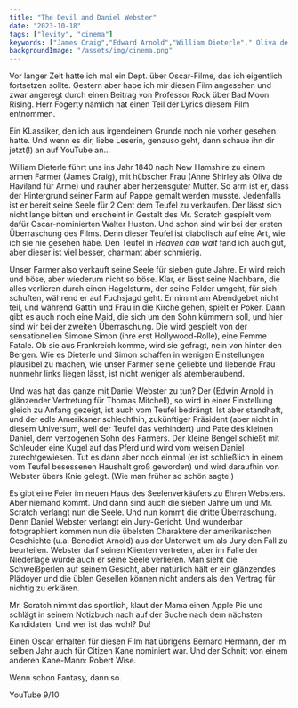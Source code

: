 ```yaml
---
title: "The Devil and Daniel Webster"
date: "2023-10-18"
tags: ["levity", "cinema"]
keywords: ["James Craig","Edward Arnold","William Dieterle"," Oliva de Haviland","Bernard Hermann","Robert Wise", "Anne Shirley","Thomas Mitchell","Benedict Arnold","Walter Huston"]
backgroundImage: "/assets/img/cinema.png"
---
```

Vor langer Zeit hatte ich mal ein Dept. über Oscar-Filme, das ich eigentlich fortsetzen sollte. Gestern aber habe ich mir diesen Film angesehen und zwar angeregt durch einen Beitrag von Professor Rock über Bad Moon Rising. Herr Fogerty nämlich hat einen Teil der Lyrics diesem Film entnommen.

Ein KLassiker, den ich aus irgendeinem Grunde noch nie vorher gesehen hatte. Und wenn es dir, liebe Leserin, genauso geht, dann schaue ihn dir jetzt(!) an auf YouTube an...

William Dieterle führt uns ins Jahr 1840 nach New Hamshire zu einem armen Farmer (James Craig), mit hübscher Frau (Anne Shirley als Oliva de Haviland für Arme) und rauher aber herzensguter Mutter. So arm ist er, dass der Hintergrund seiner Farm auf Pappe gemalt werden musste. Jedenfalls ist er bereit seine Seele für 2 Cent dem Teufel zu verkaufen. Der lässt sich nicht lange bitten und erscheint in Gestalt des Mr. Scratch gespielt vom dafür Oscar-nominierten Walter Huston. Und schon sind wir bei der ersten Überraschung des Films. Denn dieser Teufel ist diabolisch auf eine Art, wie ich sie nie gesehen habe. Den Teufel in *Heaven can wait* fand ich auch gut, aber dieser ist viel besser, charmant aber schmierig.

Unser Farmer also verkauft seine Seele für sieben gute Jahre. Er wird reich und böse, aber wiederum nicht so böse. Klar, er lässt seine Nachbarn, die alles verlieren durch einen Hagelsturm, der seine Felder umgeht, für sich schuften, während er auf Fuchsjagd geht. Er nimmt am Abendgebet nicht teil, und während Gattin und Frau in die Kirche gehen, spielt er Poker. Dann gibt es auch noch eine Maid, die sich um den Sohn kümmern soll, und hier sind wir bei der zweiten Überraschung. Die wird gespielt von der sensationellen Simone Simon (ihre erst Hollywood-Rolle), eine Femme Fatale. Ob sie aus Frankreich komme, wird sie gefragt, nein von hinter den Bergen. Wie es Dieterle und Simon schaffen in wenigen Einstellungen plausibel zu machen, wie unser Farmer seine geliebte und liebende Frau nunmehr links liegen lässt, ist nicht weniger als atemberaubend.

Und was hat das ganze mit Daniel Webster zu tun? Der (Edwin Arnold in glänzender Vertretung für Thomas Mitchell), so wird in einer Einstellung gleich zu Anfang gezeigt, ist auch vom Teufel bedrängt. Ist aber standhaft, und der edle Amerikaner schlechthin, zukünftiger Präsident (aber nicht in diesem Universum, weil der Teufel das verhindert) und Pate des kleinen Daniel, dem verzogenen Sohn des Farmers. Der kleine Bengel schießt mit Schleuder eine Kugel auf das Pferd und wird vom weisen Daniel zurechtgewiesen. Tut es dann aber noch einmal (er ist schließlich in einem vom Teufel besessenen Haushalt groß geworden) und wird daraufhin von Webster übers Knie gelegt. (Wie man früher so schön sagte.)

Es gibt eine Feier im neuen Haus des Seelenverkäufers zu Ehren Websters. Aber niemand kommt. Und dann sind auch die sieben Jahre um und Mr. Scratch verlangt nun die Seele. Und nun kommt die dritte Überraschung. Denn Daniel Webster verlangt ein Jury-Gericht. Und wunderbar fotographiert kommen nun die übelsten Charaktere der amerikanischen Geschichte (u.a. Benedict Arnold) aus der Unterwelt um als Jury den Fall zu beurteilen. Webster darf seinen Klienten vertreten, aber im Falle der Niederlage würde auch er seine Seele verlieren. Man sieht die Schweißperlen auf seinem Gesicht, aber natürlich hält er ein glänzendes Plädoyer und die üblen Gesellen können nicht anders als den Vertrag für nichtig zu erklären.

Mr. Scratch nimmt das sportlich, klaut der Mama einen Apple Pie und schlägt in seinem Notizbuch nach auf der Suche nach dem nächsten Kandidaten. Und wer ist das wohl? Du!

Einen Oscar erhalten für diesen Film hat übrigens Bernard Hermann, der im selben Jahr auch für Citizen Kane nominiert war. Und der Schnitt von einem anderen Kane-Mann: Robert Wise. 

Wenn schon Fantasy, dann so.

YouTube 9/10 